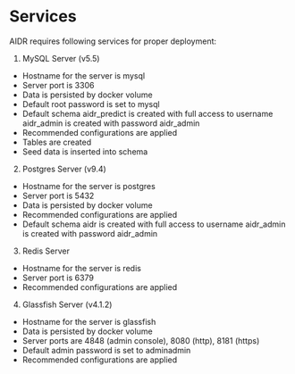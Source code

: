 # Services
AIDR requires following services for proper deployment:
1. MySQL Server (v5.5)
  * Hostname for the server is mysql
  * Server port is 3306
  * Data is persisted by docker volume
  * Default root password is set to mysql
  * Default schema aidr\_predict is created with full access to username aidr\_admin is created with password aidr\_admin
  * Recommended configurations are applied
  * Tables are created
  * Seed data is inserted into schema
2. Postgres Server (v9.4)
  * Hostname for the server is postgres
  * Server port is 5432
  * Data is persisted by docker volume
  * Recommended configurations are applied
  * Default schema aidr is created with full access to username aidr\_admin is created with password aidr\_admin
3. Redis Server
  * Hostname for the server is redis
  * Server port is 6379
  * Recommended configurations are applied
4. Glassfish Server (v4.1.2)
  * Hostname for the server is glassfish
  * Data is persisted by docker volume
  * Server ports are 4848 (admin console), 8080 (http), 8181 (https)
  * Default admin password is set to adminadmin
  * Recommended configurations are applied


